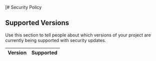 [# Security Policy

## Supported Versions

Use this section to tell people about which versions of your project are
currently being supported with security updates.

| Version | Supported          |
| ------- | ------------------ |